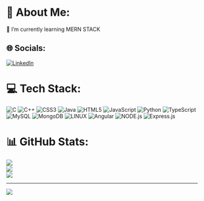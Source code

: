 # 💫 About Me:
🌱 I’m currently learning MERN STACK <br>


## 🌐 Socials:
[![LinkedIn](https://img.shields.io/badge/LinkedIn-%230077B5.svg?logo=linkedin&logoColor=white)](https://linkedin.com/in/harshal-patil) 

# 💻 Tech Stack:
![C](https://img.shields.io/badge/c-%2300599C.svg?style=flat&logo=c&logoColor=white) ![C++](https://img.shields.io/badge/c++-%2300599C.svg?style=flat&logo=c%2B%2B&logoColor=white) ![CSS3](https://img.shields.io/badge/css3-%231572B6.svg?style=flat&logo=css3&logoColor=white) ![Java](https://img.shields.io/badge/java-%23ED8B00.svg?style=flat&logo=java&logoColor=white) ![HTML5](https://img.shields.io/badge/html5-%23E34F26.svg?style=flat&logo=html5&logoColor=white) ![JavaScript](https://img.shields.io/badge/javascript-%23323330.svg?style=flat&logo=javascript&logoColor=%23F7DF1E) ![Python](https://img.shields.io/badge/python-3670A0?style=flat&logo=python&logoColor=ffdd54) ![TypeScript](https://shields.io/badge/TypeScript-3178C6?logo=TypeScript&logoColor=FFF&style=flat-square) ![MySQL](https://img.shields.io/badge/mysql-%2300f.svg?style=flat&logo=mysql&logoColor=white) ![MongoDB](https://img.shields.io/badge/MongoDB-%234ea94b.svg?style=flat&logo=mongodb&logoColor=white) ![LINUX](https://img.shields.io/badge/Linux-FCC624?style=flat&logo=linux&logoColor=black) ![Angular](https://img.shields.io/badge/Angular-DD0031?style=flat&logo=angular&logoColor=white) ![NODE.js](https://img.shields.io/badge/Node.js-43853D?style=for-the-badge&logo=node.js&logoColor=white) ![Express.js](https://img.shields.io/badge/Express.js-404D59?style=for-the-badge)
# 📊 GitHub Stats:
![](https://github-readme-stats.vercel.app/api?username=harshal010710&theme=dark&hide_border=false&include_all_commits=true&count_private=true)<br/>
![](https://github-readme-streak-stats.herokuapp.com/?user=harshal010710&theme=dark&hide_border=false)<br/>
![](https://github-readme-stats.vercel.app/api/top-langs/?username=harshal010710&theme=dark&hide_border=false&include_all_commits=true&count_private=true&layout=compact)

---
[![](https://visitcount.itsvg.in/api?id=harshal010710&icon=0&color=1)](https://visitcount.itsvg.in)

<!-- Proudly created with GPRM ( https://gprm.itsvg.in ) -->
